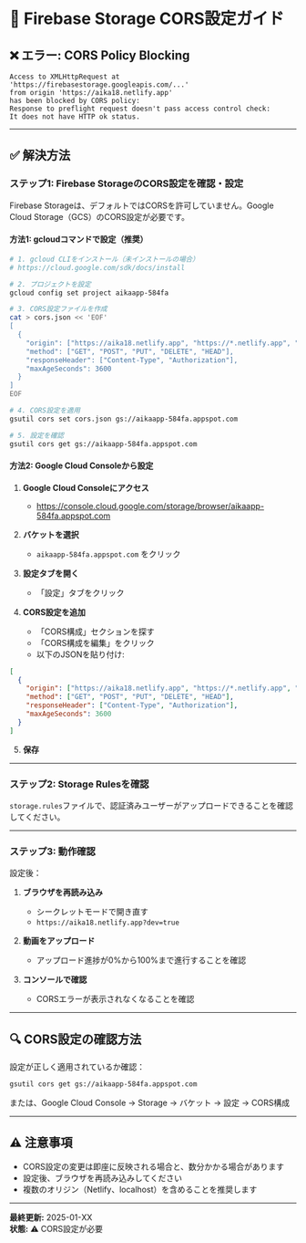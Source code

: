 # 🔧 Firebase Storage CORS設定ガイド

## ❌ エラー: CORS Policy Blocking

```
Access to XMLHttpRequest at 'https://firebasestorage.googleapis.com/...' 
from origin 'https://aika18.netlify.app' 
has been blocked by CORS policy: 
Response to preflight request doesn't pass access control check: 
It does not have HTTP ok status.
```

---

## ✅ 解決方法

### ステップ1: Firebase StorageのCORS設定を確認・設定

Firebase Storageは、デフォルトではCORSを許可していません。Google Cloud Storage（GCS）のCORS設定が必要です。

#### 方法1: gcloudコマンドで設定（推奨）

```bash
# 1. gcloud CLIをインストール（未インストールの場合）
# https://cloud.google.com/sdk/docs/install

# 2. プロジェクトを設定
gcloud config set project aikaapp-584fa

# 3. CORS設定ファイルを作成
cat > cors.json << 'EOF'
[
  {
    "origin": ["https://aika18.netlify.app", "https://*.netlify.app", "http://localhost:*"],
    "method": ["GET", "POST", "PUT", "DELETE", "HEAD"],
    "responseHeader": ["Content-Type", "Authorization"],
    "maxAgeSeconds": 3600
  }
]
EOF

# 4. CORS設定を適用
gsutil cors set cors.json gs://aikaapp-584fa.appspot.com

# 5. 設定を確認
gsutil cors get gs://aikaapp-584fa.appspot.com
```

#### 方法2: Google Cloud Consoleから設定

1. **Google Cloud Consoleにアクセス**
   - https://console.cloud.google.com/storage/browser/aikaapp-584fa.appspot.com

2. **バケットを選択**
   - `aikaapp-584fa.appspot.com` をクリック

3. **設定タブを開く**
   - 「設定」タブをクリック

4. **CORS設定を追加**
   - 「CORS構成」セクションを探す
   - 「CORS構成を編集」をクリック
   - 以下のJSONを貼り付け:

```json
[
  {
    "origin": ["https://aika18.netlify.app", "https://*.netlify.app", "http://localhost:*"],
    "method": ["GET", "POST", "PUT", "DELETE", "HEAD"],
    "responseHeader": ["Content-Type", "Authorization"],
    "maxAgeSeconds": 3600
  }
]
```

5. **保存**

---

### ステップ2: Storage Rulesを確認

`storage.rules`ファイルで、認証済みユーザーがアップロードできることを確認してください。

---

### ステップ3: 動作確認

設定後：

1. **ブラウザを再読み込み**
   - シークレットモードで開き直す
   - `https://aika18.netlify.app?dev=true`

2. **動画をアップロード**
   - アップロード進捗が0%から100%まで進行することを確認

3. **コンソールで確認**
   - CORSエラーが表示されなくなることを確認

---

## 🔍 CORS設定の確認方法

設定が正しく適用されているか確認：

```bash
gsutil cors get gs://aikaapp-584fa.appspot.com
```

または、Google Cloud Console → Storage → バケット → 設定 → CORS構成

---

## ⚠️ 注意事項

- CORS設定の変更は即座に反映される場合と、数分かかる場合があります
- 設定後、ブラウザを再読み込みしてください
- 複数のオリジン（Netlify、localhost）を含めることを推奨します

---

**最終更新:** 2025-01-XX  
**状態:** ⚠️ CORS設定が必要

